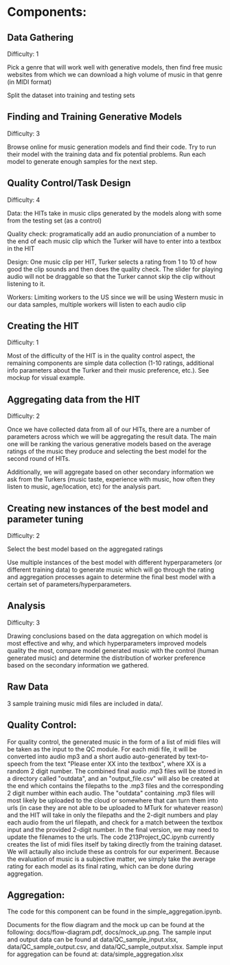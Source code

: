 # Components:

## Data Gathering

Difficulty: 1

Pick a genre that will work well with generative models, then find free music websites from which we can download a high volume of music in that genre (in MIDI format)

Split the dataset into training and testing sets

## Finding and Training Generative Models

Difficulty: 3

Browse online for music generation models and find their code. Try to run their model with the training data and fix potential problems. Run each model to generate enough samples for the next step.

## Quality Control/Task Design

Difficulty: 4

Data: the HITs take in music clips generated by the models along with some from the testing set (as a control)

Quality check: programatically add an audio pronunciation of a number to the end of each music clip which the Turker will have to enter into a textbox in the HIT

Design: One music clip per HIT, Turker selects a rating from 1 to 10 of how good the clip sounds and then does the quality check. The slider for playing audio will not be draggable so that the Turker cannot skip the clip without listening to it.

Workers: Limiting workers to the US since we will be using Western music in our data samples, multiple workers will listen to each audio clip

## Creating the HIT

Difficulty: 1

Most of the difficulty of the HIT is in the quality control aspect, the remaining components are simple data collection (1-10 ratings, additional info parameters about the Turker and their music preference, etc.). See mockup for visual example.

## Aggregating data from the HIT

Difficulty: 2

Once we have collected data from all of our HITs, there are a number of parameters across which we will be aggregating the result data. The main one will be ranking the various generative models based on the average ratings of the music they produce and selecting the best model for the second round of HITs.

Additionally, we will aggregate based on other secondary information we ask from the Turkers (music taste, experience with music, how often they listen to music, age/location, etc) for the analysis part.

## Creating new instances of the best model and parameter tuning

Difficulty: 2

Select the best model based on the aggregated ratings

Use multiple instances of the best model with different hyperparameters (or different training data) to generate music which will go through the rating and aggregation processes again to determine the final best model with a certain set of parameters/hyperparameters.

## Analysis

Difficulty: 3

Drawing conclusions based on the data aggregation on which model is most effective and why, and which hyperparameters improved models quality the most, compare model generated music with the control (human generated music) and determine the distribution of worker preference based on the secondary information we gathered.

## Raw Data

3 sample training music midi files are included in data/.

## Quality Control: 
For quality control, the generated music in the form of a list of midi files will be taken as the input to the QC module. For each midi file, it will be converted into audio mp3 and a short audio auto-generated by text-to-speech from the text "Please enter XX into the textbox", where XX is a random 2 digit number. The combined final audio .mp3 files will be stored in a directory called "outdata", and an "output_file.csv" will also be created at the end which contains the filepaths to the .mp3 files and the corresponding 2 digit number within each audio. The "outdata" containing .mp3 files will most likely be uploaded to the cloud or somewhere that can turn them into urls (in case they are not able to be uploaded to MTurk for whatever reason) and the HIT will take in only the filepaths and the 2-digit numbers and play each audio from the url filepath, and check for a match between the textbox input and the provided 2-digit number. In the final version, we may need to update the filenames to the urls. The code 213Project_QC.ipynb currently creates the list of midi files itself by taking directly from the training dataset. We will actaully also include these as controls for our experiment. Because the evaluation of music is a subjective matter, we simply take the average rating for each model as its final rating, which can be done during aggregation.

## Aggregation: 

The code for this component can be found in the simple_aggregation.ipynb. 

Documents for the flow diagram and the mock up can be found at the following: docs/flow-diagram.pdf, docs/mock_up.png.
The sample input and output data can be found at data/QC_sample_input.xlsx, data/QC_sample_output.csv, and data/QC_sample_output.xlsx.
Sample input for aggregation can be found at: data/simple_aggregation.xlsx

